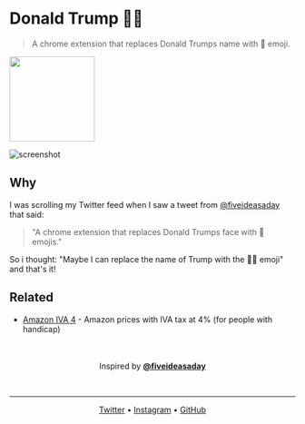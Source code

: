 # Donald Trump :poop:🎺
> A chrome extension that replaces Donald Trumps name with :poop: emoji.

<a href="https://chrome.google.com/webstore/detail/donald-trump-poop/ihhgoohghbibomklbaebogoffiolfjne">
	<img src="https://user-images.githubusercontent.com/16429579/35694091-755c317c-0780-11e8-8e4f-15310defe9ad.png" width="150"/>
</a>

![screenshot](https://user-images.githubusercontent.com/16429579/35693294-0de703ac-077e-11e8-89b2-216001abc3bf.png)


## Why
I was scrolling my Twitter feed when I saw a tweet from [@fiveideasaday][5ideas] that said:
> "A chrome extension that replaces Donald Trumps face with :poop: emojis."

So i thought: "Maybe I can replace the name of Trump with the :poop:🎺 emoji" and that's it!

## Related
- [Amazon IVA 4](iva4) - Amazon prices with IVA tax at 4% (for people with handicap)


<p align="center">
    <br/> <br/>
	Inspired by <b><a href="https://twitter.com/fiveideasaday" target="_blank">@fiveideasaday</a></b>
</p>
<br/>
<hr>
<p align="center">
	<a target="_blank" href="https://twitter.com/rawnlydev">Twitter</a> • <a target="_blank" href="https://instagram.com/fede.vitale">Instagram</a>  • <a target="_blank" href="https://github.com/rawnly">GitHub</a> 
</p>


[5ideas]: https://twitter.com/fiveideasaday
[iva4]: https://github.com/rawnly/amazon-iva-4
